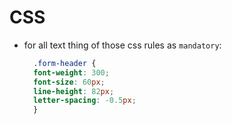 # CSS

- for all text thing of those css rules as `mandatory`:
    ```css
      .form-header {
      font-weight: 300;
      font-size: 60px;
      line-height: 82px;
      letter-spacing: -0.5px;
      }
    ```
